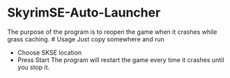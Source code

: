 ﻿# SkyrimSE-Auto-Launcher
The purpose of the program is to reopen the game when it crashes while grass caching.
﻿# Usage
Just copy somewhere and run
- Choose SKSE location
- Press Start
The program will restart the game every time it crashes until you stop it.
